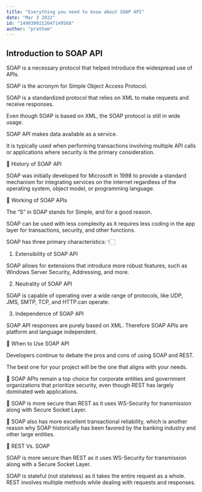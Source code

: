 ```yaml
---
title: "Everything you need to know about SOAP API"
date: "Mar 3 2022"
id: "1499399212647149568"
author: "pratham"
---
```


## Introduction to SOAP API

<Tweet>

SOAP is a necessary protocol that helped introduce the widespread use of APIs.

SOAP is the acronym for Simple Object Access Protocol.

</Tweet>

<Tweet>

SOAP is a standardized protocol that relies on XML to make requests and receive responses.

Even though SOAP is based on XML, the SOAP protocol is still in wide usage.

</Tweet>

<Tweet>

SOAP API makes data available as a service.

It is typically used when performing transactions involving multiple API calls or applications where security is the primary consideration.

</Tweet>

<Tweet>

📌 History of SOAP API

SOAP was initially developed for Microsoft in 1998 to provide a standard mechanism for integrating services on the internet regardless of the operating system, object model, or programming language.

</Tweet>

<Tweet>

📌 Working of SOAP APIs

The “S” in SOAP stands for Simple, and for a good reason.

SOAP can be used with less complexity as it requires less coding in the app layer for transactions, security, and other functions.

</Tweet>

<Tweet>

SOAP has three primary characteristics: 👇🏻

</Tweet>

<Tweet>

1. Extensibility of SOAP API

SOAP allows for extensions that introduce more robust features, such as Windows Server Security, Addressing, and more.

</Tweet>

<Tweet>

2. Neutrality of SOAP API

SOAP is capable of operating over a wide range of protocols, like UDP, JMS, SMTP, TCP, and HTTP.can operate.

</Tweet>

<Tweet>

3. Independence of SOAP API

SOAP API responses are purely based on XML. Therefore SOAP APIs are platform and language independent.

</Tweet>

<Tweet>

📌 When to Use SOAP API

Developers continue to debate the pros and cons of using SOAP and REST.

The best one for your project will be the one that aligns with your needs.

</Tweet>

<Tweet>

🔹 SOAP APIs remain a top choice for corporate entities and government organizations that prioritize security, even though REST has largely dominated web applications.

</Tweet>

<Tweet>

🔹 SOAP is more secure than REST as it uses WS-Security for transmission along with Secure Socket Layer.

</Tweet>

<Tweet>

🔹 SOAP also has more excellent transactional reliability, which is another reason why SOAP historically has been favored by the banking industry and other large entities.

</Tweet>

<Tweet>

📌 REST Vs. SOAP
 
SOAP is more secure than REST as it uses WS-Security for transmission along with a Secure Socket Layer.

SOAP is stateful (not stateless) as it takes the entire request as a whole. REST involves multiple methods while dealing with requests and responses.

</Tweet>
